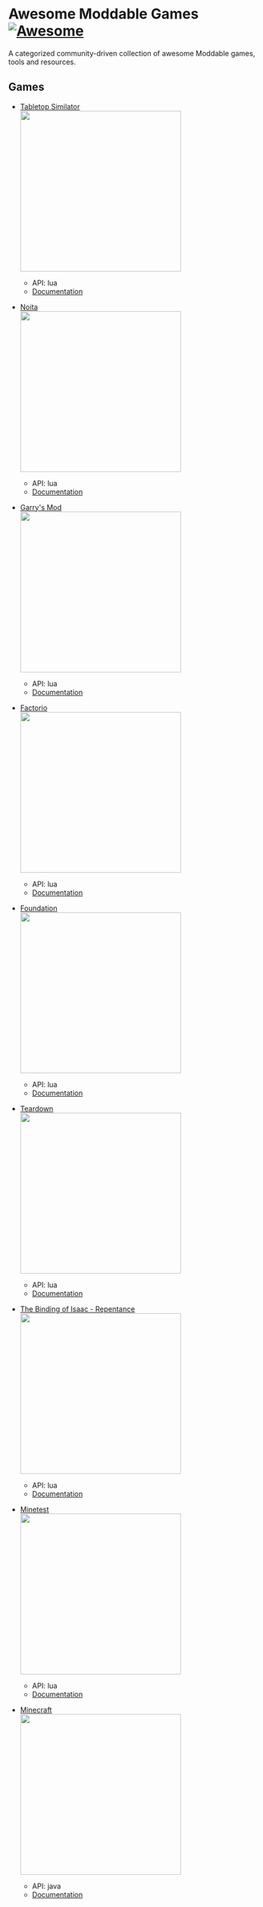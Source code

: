 # Awesome Moddable Games [![Awesome](https://awesome.re/badge.svg)](https://awesome.re)

A categorized community-driven collection of awesome Moddable games, tools and resources.

## Games
- [Tabletop Similator](https://www.tabletopsimulator.com)  
  <img src="https://cdn.akamai.steamstatic.com/steam/apps/286160/header.jpg?t=1620412025" width="320">
  - API: lua  
  - [Documentation](https://api.tabletopsimulator.com)  
  
- [Noita](https://noitagame.com)  
  <img src="https://cdn.akamai.steamstatic.com/steam/apps/881100/capsule_616x353.jpg?t=1627905909" width="320">
  - API: lua  
  - [Documentation](https://noita.wiki.gg/wiki/Modding:_Lua_API)  

- [Garry's Mod](https://gmod.facepunch.com)  
  <img src="https://cdn.cloudflare.steamstatic.com/steam/apps/4000/capsule_616x353.jpg?t=1663621793" width="320">
  - API: lua  
  - [Documentation](https://wiki.facepunch.com/gmod/)
  
- [Factorio](https://factorio.com)  
  <img src="https://cdn.cloudflare.steamstatic.com/steam/apps/427520/header.jpg?t=1620730652" width="320">
  - API: lua  
  - [Documentation](https://lua-api.factorio.com/latest/)  
  
- [Foundation](https://www.polymorph.games/en/)  
  <img src="https://cdn.akamai.steamstatic.com/steam/apps/690830/capsule_616x353.jpg?t=1663609591" width="320">
  - API: lua  
  - [Documentation](https://www.polymorph.games/foundation/modding/)  
 
- [Teardown](https://teardowngame.com)  
  <img src="https://cdn.akamai.steamstatic.com/steam/apps/1167630/header.jpg?t=1656046119" width="320">
  - API: lua  
  - [Documentation](https://teardowngame.com/modding/api.html)  

- [The Binding of Isaac - Repentance](https://store.steampowered.com/app/1426300/The_Binding_of_Isaac_Repentance/)  
  <img src="https://cdn.cloudflare.steamstatic.com/steam/apps/322660/capsule_616x353.jpg?t=1617329119" width="320">
  - API: lua  
  - [Documentation](https://wofsauge.github.io/IsaacDocs/rep/index.html)  

- [Minetest](https://minetest.org)  
  <img src="https://www.minetest.net/media/gallery/1.jpg" width="320">
  - API: lua  
  - [Documentation](https://dev.minetest.net/Lua_API_Documentation)  

- [Minecraft](https://www.minecraft.net/en-us)  
  <img src="https://upload.wikimedia.org/wikipedia/en/thumb/5/51/Minecraft_cover.png/220px-Minecraft_cover.png" width="320">
  - API: java 
  - [Documentation](https://github.com/MinecraftForge/MinecraftForge)  
